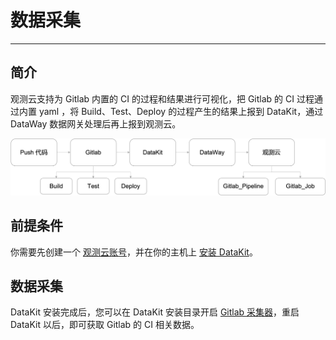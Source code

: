 # 数据采集
---

## 简介

观测云支持为 Gitlab 内置的 CI 的过程和结果进行可视化，把 Gitlab 的 CI 过程通过内置 yaml ，将 Build、Test、Deploy 的过程产生的结果上报到 DataKit，通过 DataWay 数据网关处理后再上报到观测云。

![](img/ci.png)

## 前提条件

你需要先创建一个 [观测云账号](https://auth.guance.com/register?channel=语雀)，并在你的主机上 [安装 DataKit](../datakit/datakit-install.md)。

## 数据采集

DataKit 安装完成后，您可以在 DataKit 安装目录开启 [Gitlab 采集器](../integrations/gitlab.md)，重启 DataKit 以后，即可获取 Gitlab 的 
CI 相关数据。


